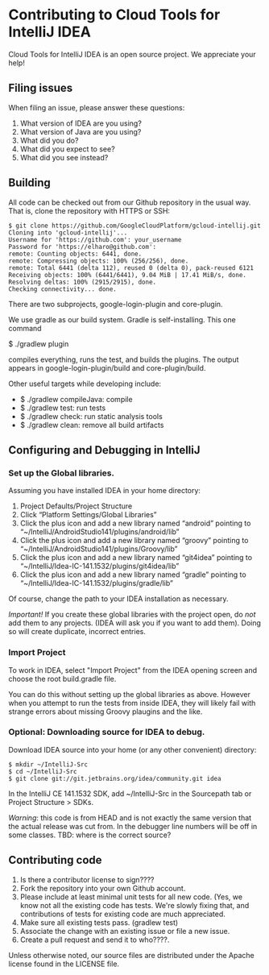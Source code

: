 # Contributing to Cloud Tools for IntelliJ IDEA

Cloud Tools for IntelliJ IDEA is an open source project.
We appreciate your help!


## Filing issues

When filing an issue, please answer these questions:

1. What version of IDEA are you using?
2. What version of Java are you using?
3. What did you do?
4. What did you expect to see?
5. What did you see instead?


## Building

All code can be checked out from our Github repository in the usual way.
That is, clone the repository with HTTPS or SSH: 

```
$ git clone https://github.com/GoogleCloudPlatform/gcloud-intellij.git
Cloning into 'gcloud-intellij'...
Username for 'https://github.com': your_username 
Password for 'https://elharo@github.com': 
remote: Counting objects: 6441, done.
remote: Compressing objects: 100% (256/256), done.
remote: Total 6441 (delta 112), reused 0 (delta 0), pack-reused 6121
Receiving objects: 100% (6441/6441), 9.04 MiB | 17.41 MiB/s, done.
Resolving deltas: 100% (2915/2915), done.
Checking connectivity... done.
```

There are two subprojects, google-login-plugin and core-plugin.

We use gradle as our build system. Gradle is self-installing. This one command

$ ./gradlew plugin

compiles everything, runs the test, and builds the plugins. The output appears in google-login-plugin/build and core-plugin/build.

Other useful targets while developing include:

* $ ./gradlew compileJava: compile
* $ ./gradlew test: run tests
* $ ./gradlew check: run static analysis tools
* $ ./gradlew clean: remove all build artifacts


## Configuring and Debugging in IntelliJ 


### Set up the Global libraries. 

Assuming you have installed IDEA in your home directory:

1. Project Defaults/Project Structure
2. Click “Platform Settings/Global Libraries”
3. Click the plus icon and add a new library named “android” pointing to
   “~/IntelliJ/AndroidStudio141/plugins/android/lib”
4. Click the plus icon and add a new library named “groovy” 
   pointing to “~/IntelliJ/AndroidStudio141/plugins/Groovy/lib”
5. Click the plus icon and add a new library named “git4idea” 
   pointing to “~/IntelliJ/Idea-IC-141.1532/plugins/git4idea/lib”
6. Click the plus icon and add a new library named “gradle” 
   pointing to “~/IntelliJ/Idea-IC-141.1532/plugins/gradle/lib”

Of course, change the path to your IDEA installation as necessary.

*Important!*  If you create these global libraries with the project open, do *not* add them to any projects. (IDEA will ask you if you want to add them).  Doing so will create duplicate, incorrect entries.

### Import Project 

To work in IDEA, select "Import  Project" from the IDEA opening screen and 
choose the root build.gradle file. 

You can do this without setting up the global libraries as above. However
when you attempt to run the tests from inside IDEA, they will likely
fail with strange errors about missing Groovy plaugins and the like.


### Optional:  Downloading source for IDEA to debug.

Download IDEA source into your home (or any other convenient) directory:

```
$ mkdir ~/IntelliJ-Src
$ cd ~/IntelliJ-Src
$ git clone git://git.jetbrains.org/idea/community.git idea
```

In the IntelliJ CE 141.1532 SDK, add ~/IntelliJ-Src in the Sourcepath tab or Project Structure > SDKs.

*Warning*: this code is from HEAD and is not exactly the same version that the actual release was cut from. In the debugger line numbers will be off in some classes. 
TBD: where is the correct source?


## Contributing code

1. Is there a contributor license to sign????
2. Fork the repository into your own Github account.
3. Please include at least minimal unit tests for all new code. (Yes, we know not all 
   the existing code has tests. We're slowly fixing that, and contributions of tests
   for existing code are much appreciated.
4. Make sure all existing tests pass. (gradlew test)
5. Associate the change with an existing issue or file a new issue. 
6. Create a pull request and send it to who????. 


Unless otherwise noted, our source files are distributed under
the Apache license found in the LICENSE file.

